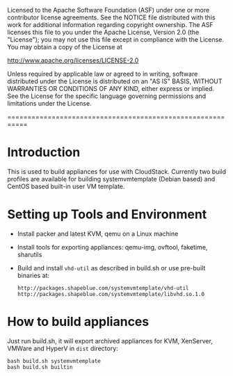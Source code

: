 Licensed to the Apache Software Foundation (ASF) under one
or more contributor license agreements.  See the NOTICE file
distributed with this work for additional information
regarding copyright ownership.  The ASF licenses this file
to you under the Apache License, Version 2.0 (the
"License"); you may not use this file except in compliance
with the License.  You may obtain a copy of the License at

  http://www.apache.org/licenses/LICENSE-2.0

Unless required by applicable law or agreed to in writing,
software distributed under the License is distributed on an
"AS IS" BASIS, WITHOUT WARRANTIES OR CONDITIONS OF ANY
KIND, either express or implied.  See the License for the
specific language governing permissions and limitations
under the License.

===========================================================

# Introduction

This is used to build appliances for use with CloudStack. Currently two
build profiles are available for building systemvmtemplate (Debian based) and
CentOS based built-in user VM template.

# Setting up Tools and Environment

- Install packer and latest KVM, qemu on a Linux machine
- Install tools for exporting appliances: qemu-img, ovftool, faketime, sharutils
- Build and install `vhd-util` as described in build.sh or use pre-built
  binaries at:

      http://packages.shapeblue.com/systemvmtemplate/vhd-util
      http://packages.shapeblue.com/systemvmtemplate/libvhd.so.1.0

# How to build appliances

Just run build.sh, it will export archived appliances for KVM, XenServer,
VMWare and HyperV in `dist` directory:

    bash build.sh systemvmtemplate
    bash build.sh builtin

